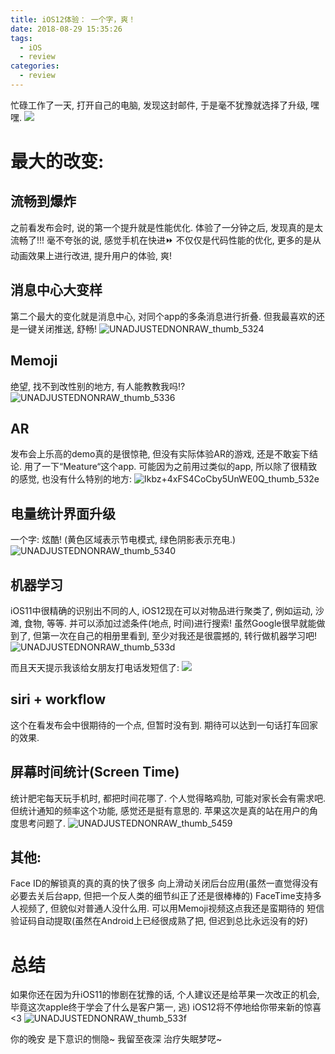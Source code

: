 ```yaml
---
title: iOS12体验： 一个字，爽！
date: 2018-08-29 15:35:26
tags: 
  - iOS
  - review
categories:
  - review
---
```



忙碌工作了一天, 打开自己的电脑, 发现这封邮件, 于是毫不犹豫就选择了升级, 嘿嘿.
![](/images/blog/180829_ios12_review/15355522163590.jpg)


<!--more-->

# 最大的改变:
## 流畅到爆炸
之前看发布会时, 说的第一个提升就是性能优化. 
体验了一分钟之后, 发现真的是太流畅了!!! 毫不夸张的说, 感觉手机在快进⏩
不仅仅是代码性能的优化, 更多的是从动画效果上进行改进, 提升用户的体验, 爽!

## 消息中心大变样
第二个最大的变化就是消息中心, 对同个app的多条消息进行折叠. 
但我最喜欢的还是一键关闭推送, 舒畅!
![UNADJUSTEDNONRAW_thumb_5324](/images/blog/180829_ios12_review/UNADJUSTEDNONRAW_thumb_5324.jpg)


## Memoji
绝望, 找不到改性别的地方, 有人能教教我吗!?
![UNADJUSTEDNONRAW_thumb_5336](/images/blog/180829_ios12_review/UNADJUSTEDNONRAW_thumb_5336.jpg)


## AR
发布会上乐高的demo真的是很惊艳, 但没有实际体验AR的游戏, 还是不敢妄下结论. 
用了一下“Meature“这个app. 可能因为之前用过类似的app, 所以除了很精致的感觉, 也没有什么特别的地方:
![Ikbz+4xFS4CoCby5UnWE0Q_thumb_532e](/images/blog/180829_ios12_review/Ikbz+4xFS4CoCby5UnWE0Q_thumb_532e.jpg)


## 电量统计界面升级
一个字: 炫酷! (黄色区域表示节电模式, 绿色阴影表示充电.)
![UNADJUSTEDNONRAW_thumb_5340](/images/blog/180829_ios12_review/UNADJUSTEDNONRAW_thumb_5340.jpg)


## 机器学习
iOS11中很精确的识别出不同的人, iOS12现在可以对物品进行聚类了, 例如运动, 沙滩, 食物, 等等. 并可以添加过滤条件(地点, 时间)进行搜索! 虽然Google很早就能做到了, 但第一次在自己的相册里看到, 至少对我还是很震撼的, 转行做机器学习吧!
![UNADJUSTEDNONRAW_thumb_533d](/images/blog/180829_ios12_review/UNADJUSTEDNONRAW_thumb_533d.jpg)

而且天天提示我该给女朋友打电话发短信了:
![](/images/blog/180829_ios12_review/15355523081043.jpg)


## siri + workflow
这个在看发布会中很期待的一个点, 但暂时没有到. 期待可以达到一句话打车回家的效果. 

## 屏幕时间统计(Screen Time)
统计肥宅每天玩手机时, 都把时间花哪了. 个人觉得略鸡肋, 可能对家长会有需求吧. 
但统计通知的频率这个功能, 感觉还是挺有意思的. 
苹果这次是真的站在用户的角度思考问题了.
![UNADJUSTEDNONRAW_thumb_5459](/images/blog/180829_ios12_review/UNADJUSTEDNONRAW_thumb_5459.jpg)


## 其他:
Face ID的解锁真的真的真的快了很多
向上滑动关闭后台应用(虽然一直觉得没有必要去关后台app, 但把一个反人类的细节纠正了还是很棒棒的)
FaceTime支持多人视频了, 但貌似对普通人没什么用. 可以用Memoji视频这点我还是蛮期待的
短信验证码自动提取(虽然在Android上已经很成熟了把, 但迟到总比永远没有的好)


# 总结
如果你还在因为升iOS11的惨剧在犹豫的话, 个人建议还是给苹果一次改正的机会, 毕竟这次apple终于学会了什么是客户第一, 逃)
iOS12将不停地给你带来新的惊喜 <3
![UNADJUSTEDNONRAW_thumb_533f](/images/blog/180829_ios12_review/UNADJUSTEDNONRAW_thumb_533f.jpg)

你的晚安 是下意识的恻隐~
我留至夜深 治疗失眠梦呓~



